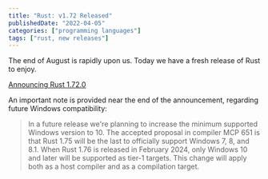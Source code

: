 ```yaml
---
title: "Rust: v1.72 Released"
publishedDate: "2022-04-05"
categories: ["programming languages"]
tags: ["rust, new releases"]
---
```


The end of August is rapidly upon us. Today we have a fresh release of Rust to enjoy.

[Announcing Rust 1.72.0](https://blog.rust-lang.org/2023/08/24/Rust-1.72.0.html)

An important note is provided near the end of the announcement, regarding future Windows compatibility:

> In a future release we're planning to increase the minimum supported Windows version to 10. The accepted proposal in compiler MCP 651 is that Rust 1.75 will be the last to officially support Windows 7, 8, and 8.1. When Rust 1.76 is released in February 2024, only Windows 10 and later will be supported as tier-1 targets. This change will apply both as a host compiler and as a compilation target.
